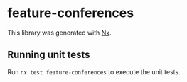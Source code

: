 # feature-conferences

This library was generated with [Nx](https://nx.dev).

## Running unit tests

Run `nx test feature-conferences` to execute the unit tests.
